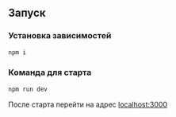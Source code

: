 ## Запуск

### Установка зависимостей

```bash
npm i
```

### Команда для старта
```bash
npm run dev
```

После старта перейти на адрес
[localhost:3000](http://localhost:3000/)
